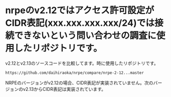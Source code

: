 # nrpeのv2.12ではアクセス許可設定がCIDR表記(xxx.xxx.xxx.xxx/24)では接続できないという問い合わせの調査に使用したリポジトリです。

v2.12とv2.13のソースコードを比較してます。時に使用したリポジトリです。
```
https://github.com/daihiraoka/nrpe/compare/nrpe-2-12...master
```

NRPEのバージョンがv2.12の場合、CIDR表記が実装されていません。次のバージョンのv2.13からCIDR表記は実装されています。
